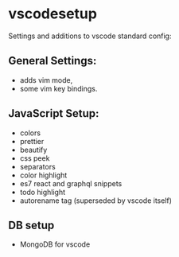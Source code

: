 # vscodesetup

Settings and additions to vscode standard config:

## General Settings:

- adds vim mode,
- some vim key bindings.

## JavaScript Setup:

- colors
- prettier
- beautify
- css peek
- separators
- color highlight
- es7 react and graphql snippets
- todo highlight
- autorename tag (superseded by vscode itself)

## DB setup

- MongoDB for vscode
